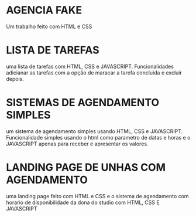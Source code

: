 <!DOCTYPE html>
<html lang="pt-br">

<head>
    <meta charset="UTF-8">
    <meta name="viewport" content="width=h1, initial-scale=1.0">
    <title>PORTFÓLIO</title>
</head>

<body>
        <div>
            <h1 style="color🔴">AGENCIA FAKE</h1>
            <P>Um trabalho feito com HTML e CSS </P>
        </div>
        <div>
            <h1>LISTA DE TAREFAS</h1>
            <p>uma lista de tarefas com HTML, CSS e JAVASCRIPT. Funcionalidades adicianar as tarefas com a opção de
                maracar
                a tarefa concluida e excluir depois.</p>
        </div>
        <div>
            <h1>SISTEMAS DE AGENDAMENTO SIMPLES</h1>
                <p>um sistema de agendamento simples usando HTML, CSS e JAVASCRIPT. Funcionalidade simples usando o html
                    como parametro de datas e horas e o JAVASCRIPT apenas para receber e apresentar os valores.</p>
        </div>
        <div>
            <h1>LANDING PAGE DE UNHAS COM AGENDAMENTO </h1>
            <p>uma landing page feito com HTML e CSS e o sistema de agendamento com horario de disponibilidade da dona
                do studio com HTML, CSS E JAVASCRIPT</p>
        </div>

</body>

</html>
